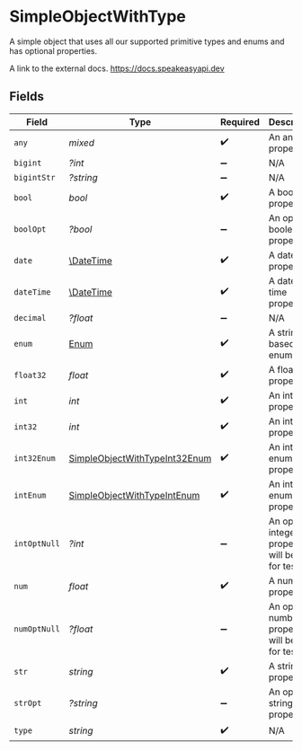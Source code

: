 # SimpleObjectWithType

A simple object that uses all our supported primitive types and enums and has optional properties.

A link to the external docs.
<https://docs.speakeasyapi.dev>


## Fields

| Field                                                                                 | Type                                                                                  | Required                                                                              | Description                                                                           | Example                                                                               |
| ------------------------------------------------------------------------------------- | ------------------------------------------------------------------------------------- | ------------------------------------------------------------------------------------- | ------------------------------------------------------------------------------------- | ------------------------------------------------------------------------------------- |
| `any`                                                                                 | *mixed*                                                                               | :heavy_check_mark:                                                                    | An any property.                                                                      |                                                                                       |
| `bigint`                                                                              | *?int*                                                                                | :heavy_minus_sign:                                                                    | N/A                                                                                   |                                                                                       |
| `bigintStr`                                                                           | *?string*                                                                             | :heavy_minus_sign:                                                                    | N/A                                                                                   |                                                                                       |
| `bool`                                                                                | *bool*                                                                                | :heavy_check_mark:                                                                    | A boolean property.                                                                   | true                                                                                  |
| `boolOpt`                                                                             | *?bool*                                                                               | :heavy_minus_sign:                                                                    | An optional boolean property.                                                         | true                                                                                  |
| `date`                                                                                | [\DateTime](https://www.php.net/manual/en/class.datetime.php)                         | :heavy_check_mark:                                                                    | A date property.                                                                      | 2020-01-01                                                                            |
| `dateTime`                                                                            | [\DateTime](https://www.php.net/manual/en/class.datetime.php)                         | :heavy_check_mark:                                                                    | A date-time property.                                                                 | 2020-01-01T00:00:00Z                                                                  |
| `decimal`                                                                             | *?float*                                                                              | :heavy_minus_sign:                                                                    | N/A                                                                                   |                                                                                       |
| `enum`                                                                                | [Enum](../../models/shared/Enum.md)                                                   | :heavy_check_mark:                                                                    | A string based enum                                                                   | two                                                                                   |
| `float32`                                                                             | *float*                                                                               | :heavy_check_mark:                                                                    | A float32 property.                                                                   | 2.2222222                                                                             |
| `int`                                                                                 | *int*                                                                                 | :heavy_check_mark:                                                                    | An integer property.                                                                  | 999999                                                                                |
| `int32`                                                                               | *int*                                                                                 | :heavy_check_mark:                                                                    | An int32 property.                                                                    | 1                                                                                     |
| `int32Enum`                                                                           | [SimpleObjectWithTypeInt32Enum](../../models/shared/SimpleObjectWithTypeInt32Enum.md) | :heavy_check_mark:                                                                    | An int32 enum property.                                                               | 69                                                                                    |
| `intEnum`                                                                             | [SimpleObjectWithTypeIntEnum](../../models/shared/SimpleObjectWithTypeIntEnum.md)     | :heavy_check_mark:                                                                    | An integer enum property.                                                             | 3                                                                                     |
| `intOptNull`                                                                          | *?int*                                                                                | :heavy_minus_sign:                                                                    | An optional integer property will be null for tests.                                  | 999999                                                                                |
| `num`                                                                                 | *float*                                                                               | :heavy_check_mark:                                                                    | A number property.                                                                    | 1.1                                                                                   |
| `numOptNull`                                                                          | *?float*                                                                              | :heavy_minus_sign:                                                                    | An optional number property will be null for tests.                                   | 1.1                                                                                   |
| `str`                                                                                 | *string*                                                                              | :heavy_check_mark:                                                                    | A string property.                                                                    | example                                                                               |
| `strOpt`                                                                              | *?string*                                                                             | :heavy_minus_sign:                                                                    | An optional string property.                                                          | optional example                                                                      |
| `type`                                                                                | *string*                                                                              | :heavy_check_mark:                                                                    | N/A                                                                                   |                                                                                       |